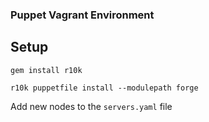 ### Puppet Vagrant Environment ###

## Setup ##

```gem install r10k```

```r10k puppetfile install --modulepath forge ```

Add new nodes to the `servers.yaml` file
